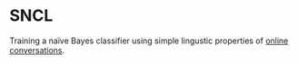 # SNCL

Training a naïve Bayes classifier using simple lingustic properties of <a href="">online conversations</a>.

